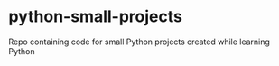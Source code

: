 # python-small-projects
Repo containing code for small Python projects created while learning Python

